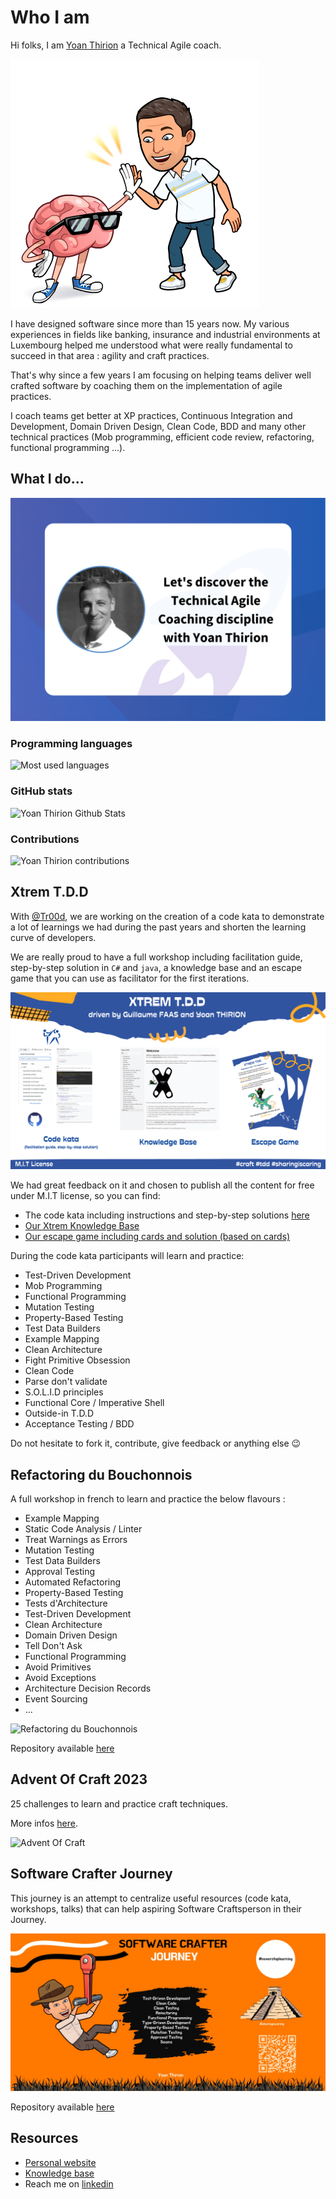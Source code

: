 # Who I am
Hi folks, I am [Yoan Thirion](https://www.linkedin.com/in/yoanthirion) a Technical Agile coach.

![Yoan Thirion](img/yot-brain.png)

I have designed software since more than 15 years now. My various experiences in fields like banking, insurance and industrial environments at Luxembourg helped me understood what were really fundamental to succeed in that area : agility and craft practices.

That's why since a few years I am focusing on helping teams deliver well crafted software by coaching them on the implementation of agile practices.

I coach teams get better at XP practices, Continuous Integration and Development, Domain Driven Design, Clean Code, BDD and many other technical practices 
(Mob programming, efficient code review, refactoring, functional programming ...).

## What I do...
[![How I work](img/promyze-article.png)](https://www.promyze.com/interview-technical-agile-coaching/)

### Programming languages
![Most used languages](https://github-readme-stats.vercel.app/api/top-langs/?username=ythirion&layout=compact&theme=gotham)

### GitHub stats
![Yoan Thirion Github Stats](https://github-readme-stats.vercel.app/api?username=ythirion&show_icons=true&theme=gotham)

### Contributions
![Yoan Thirion contributions](https://github-readme-streak-stats.herokuapp.com/?user=ythirion&show_icons=true&theme=gotham)

## Xtrem T.D.D
With [@Tr00d](https://github.com/tr00d), we are working on the creation of  a code kata to demonstrate a lot of learnings we had during the past years and 
shorten the learning curve of developers.

We are really proud to have a full workshop including facilitation guide, step-by-step solution in `C#` and `java`, a knowledge base and an escape game that you 
can use as facilitator for the first iterations.

![Xtrem T.D.D](img/xtrem-tdd.png)

We had great feedback on it and chosen to publish all the content for free under M.I.T license, so you can find:
- The code kata including instructions and step-by-step solutions [here](https://github.com/les-tontons-crafters/xtrem-tdd-money-kata)
- [Our Xtrem Knowledge Base](https://xtrem-tdd.netlify.app/)
- [Our escape game including cards and solution (based on cards)](https://github.com/les-tontons-crafters/xtrem-tdd-escape-game)

During the code kata participants will learn and practice: 
- Test-Driven Development
- Mob Programming
- Functional Programming
- Mutation Testing
- Property-Based Testing
- Test Data Builders
- Example Mapping
- Clean Architecture
- Fight Primitive Obsession
- Clean Code
- Parse don't validate
- S.O.L.I.D principles
- Functional Core / Imperative Shell
- Outside-in T.D.D
- Acceptance Testing / BDD

Do not hesitate to fork it, contribute, give feedback or anything else 😉

## Refactoring du Bouchonnois
A full workshop in french to learn and practice the below flavours :
- Example Mapping
- Static Code Analysis / Linter
- Treat Warnings as Errors
- Mutation Testing
- Test Data Builders
- Approval Testing
- Automated Refactoring
- Property-Based Testing
- Tests d'Architecture
- Test-Driven Development
- Clean Architecture
- Domain Driven Design
- Tell Don't Ask
- Functional Programming
- Avoid Primitives
- Avoid Exceptions
- Architecture Decision Records
- Event Sourcing
- ...

![Refactoring du Bouchonnois](https://raw.githubusercontent.com/ythirion/refactoring-du-bouchonnois/main/img/refactoring-du-bouchonnois.webp)

Repository available [here](https://github.com/ythirion/refactoring-du-bouchonnois)

## Advent Of Craft 2023
25 challenges to learn and practice craft techniques.

More infos [here](https://github.com/advent-of-craft/advent-of-craft).

![Advent Of Craft](https://github.com/advent-of-craft/advent-of-craft/blob/main/img/advent-of-craft.png?raw=true)

## Software Crafter Journey
This journey is an attempt to centralize useful resources (code kata, workshops, talks) that can help aspiring Software Craftsperson in their Journey.

![Journey](https://raw.githubusercontent.com/ythirion/software-crafter-journey/main/img/crafter-journey.webp)

Repository available [here](https://github.com/ythirion/software-crafter-journey)

## Resources
- [Personal website](https://www.yoan-thirion.com/#home)
- [Knowledge base](https://yoan-thirion.gitbook.io/knowledge-base/)
- Reach me on [linkedin](https://www.linkedin.com/in/yoanthirion) 

